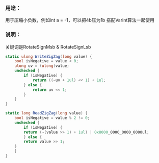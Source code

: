 ### 用途：
用于压缩小负数，例如int a = -1，可以把4b压为1b
搭配Varint算法一起使用

### 说明：
关键词是RotateSignMsb & RotateSignLsb
``` csharp
static ulong WriteZigZag(long value) {
    bool isNegative = value < 0;
    ulong uv = (ulong)value;
    unchecked {
        if (isNegative) {
            return ((~uv + 1ul) << 1) + 1ul;
        } else {
            return uv << 1;
        }
    }
}

static long ReadZigZag(long value) {
    bool isNegative = value % 2 != 0;
	unchecked {
	    if (isNegative) {
		return (~(value >> 1) + 1ul) | 0x8000_0000_0000_0000ul;
	    } else {
		return value >> 1;
	}
    }
}
```